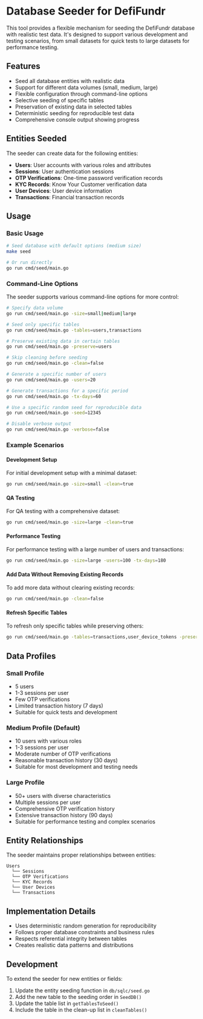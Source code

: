 # Database Seeder for DefiFundr

This tool provides a flexible mechanism for seeding the DefiFundr database with realistic test data. It's designed to support various development and testing scenarios, from small datasets for quick tests to large datasets for performance testing.

## Features

- Seed all database entities with realistic data
- Support for different data volumes (small, medium, large)
- Flexible configuration through command-line options
- Selective seeding of specific tables
- Preservation of existing data in selected tables
- Deterministic seeding for reproducible test data
- Comprehensive console output showing progress

## Entities Seeded

The seeder can create data for the following entities:

- **Users**: User accounts with various roles and attributes
- **Sessions**: User authentication sessions
- **OTP Verifications**: One-time password verification records
- **KYC Records**: Know Your Customer verification data
- **User Devices**: User device information
- **Transactions**: Financial transaction records

## Usage

### Basic Usage

```bash
# Seed database with default options (medium size)
make seed

# Or run directly
go run cmd/seed/main.go
```

### Command-Line Options

The seeder supports various command-line options for more control:

```bash
# Specify data volume
go run cmd/seed/main.go -size=small|medium|large

# Seed only specific tables
go run cmd/seed/main.go -tables=users,transactions

# Preserve existing data in certain tables
go run cmd/seed/main.go -preserve=users

# Skip cleaning before seeding
go run cmd/seed/main.go -clean=false

# Generate a specific number of users
go run cmd/seed/main.go -users=20

# Generate transactions for a specific period
go run cmd/seed/main.go -tx-days=60

# Use a specific random seed for reproducible data
go run cmd/seed/main.go -seed=12345

# Disable verbose output
go run cmd/seed/main.go -verbose=false
```

### Example Scenarios

#### Development Setup

For initial development setup with a minimal dataset:

```bash
go run cmd/seed/main.go -size=small -clean=true
```

#### QA Testing

For QA testing with a comprehensive dataset:

```bash
go run cmd/seed/main.go -size=large -clean=true
```

#### Performance Testing

For performance testing with a large number of users and transactions:

```bash
go run cmd/seed/main.go -size=large -users=100 -tx-days=180
```

#### Add Data Without Removing Existing Records

To add more data without clearing existing records:

```bash
go run cmd/seed/main.go -clean=false
```

#### Refresh Specific Tables

To refresh only specific tables while preserving others:

```bash
go run cmd/seed/main.go -tables=transactions,user_device_tokens -preserve=users,sessions
```

## Data Profiles

### Small Profile

- 5 users
- 1-3 sessions per user
- Few OTP verifications 
- Limited transaction history (7 days)
- Suitable for quick tests and development

### Medium Profile (Default)

- 10 users with various roles
- 1-3 sessions per user
- Moderate number of OTP verifications
- Reasonable transaction history (30 days)
- Suitable for most development and testing needs

### Large Profile

- 50+ users with diverse characteristics
- Multiple sessions per user
- Comprehensive OTP verification history
- Extensive transaction history (90 days)
- Suitable for performance testing and complex scenarios

## Entity Relationships

The seeder maintains proper relationships between entities:

```
Users
  └── Sessions
  └── OTP Verifications
  └── KYC Records
  └── User Devices
  └── Transactions
```

## Implementation Details

- Uses deterministic random generation for reproducibility
- Follows proper database constraints and business rules
- Respects referential integrity between tables
- Creates realistic data patterns and distributions

## Development

To extend the seeder for new entities or fields:

1. Update the entity seeding function in `db/sqlc/seed.go`
2. Add the new table to the seeding order in `SeedDB()`
3. Update the table list in `getTablesToSeed()`
4. Include the table in the clean-up list in `cleanTables()` 